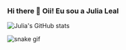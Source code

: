 ### Hi there 👋 Oii! Eu sou a Julia Leal

![Julia's GitHub stats](https://github-readme-stats.vercel.app/api?username=devJuliaLeal&show_icons=true&theme=dark)



           
          

          
          




![snake gif](https://github.com/devJuliaLeal/devJuliaLeal/blob/output/github-contribution-grid-snake.svg)
